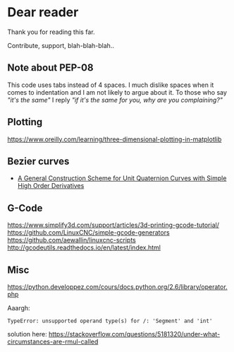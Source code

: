 # Dear reader

Thank you for reading this far.

Contribute, support, blah-blah-blah..


## Note about PEP-08

This code uses tabs instead of 4 spaces. I much dislike spaces when it comes to indentation and I am not likely to argue about it. To those who say *"it's the same"* I reply *"if it's the same for you, why are you complaining?"*

## Plotting

https://www.oreilly.com/learning/three-dimensional-plotting-in-matplotlib

## Bezier curves 

* [A General Construction Scheme for Unit Quaternion Curves with Simple High
Order
Derivatives](http://graphics.cs.cmu.edu/nsp/course/15-464/Fall05/papers/kimKimShin.pdf)

## G-Code

https://www.simplify3d.com/support/articles/3d-printing-gcode-tutorial/
https://github.com/LinuxCNC/simple-gcode-generators
https://github.com/aewallin/linuxcnc-scripts
http://gcodeutils.readthedocs.io/en/latest/index.html

## Misc

https://python.developpez.com/cours/docs.python.org/2.6/library/operator.php

Aaargh:

    TypeError: unsupported operand type(s) for /: 'Segment' and 'int'

solution here: https://stackoverflow.com/questions/5181320/under-what-circumstances-are-rmul-called



